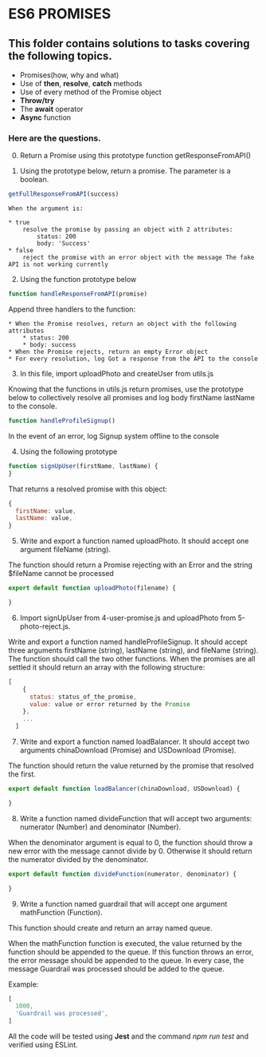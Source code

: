 # ES6 PROMISES

## This folder contains solutions to tasks covering the following topics.
- Promises(how, why and what)
- Use of __then__, __resolve__, __catch__ methods
- Use of every method of the Promise object
- __Throw/try__
- The __await__ operator
- __Async__ function

### Here are the questions.
0. Return a Promise using this prototype function getResponseFromAPI()

1. Using the prototype below, return a promise. The parameter is a boolean.

```javascript
getFullResponseFromAPI(success)
```
	When the argument is:

	* true
		resolve the promise by passing an object with 2 attributes:
			status: 200
			body: 'Success'
	* false
		reject the promise with an error object with the message The fake API is not working currently

2. Using the function prototype below

```javascript
function handleResponseFromAPI(promise)
```

Append three handlers to the function:

	* When the Promise resolves, return an object with the following attributes
		* status: 200
		* body: success
	* When the Promise rejects, return an empty Error object
	* For every resolution, log Got a response from the API to the console

3. In this file, import uploadPhoto and createUser from utils.js

Knowing that the functions in utils.js return promises, use the prototype below to collectively resolve all promises and log body firstName lastName to the console.

```javascript
function handleProfileSignup()
```

In the event of an error, log Signup system offline to the console

4. Using the following prototype
```javascript
function signUpUser(firstName, lastName) {
}
```

That returns a resolved promise with this object:

```javascript
{
  firstName: value,
  lastName: value,
}
```

5. Write and export a function named uploadPhoto. It should accept one argument fileName (string).

The function should return a Promise rejecting with an Error and the string $fileName cannot be processed

```javascript
export default function uploadPhoto(filename) {

}
```

6. Import signUpUser from 4-user-promise.js and uploadPhoto from 5-photo-reject.js.

Write and export a function named handleProfileSignup. It should accept three arguments firstName (string), lastName (string), and fileName (string). The function should call the two other functions. When the promises are all settled it should return an array with the following structure:

```javascript
[
    {
      status: status_of_the_promise,
      value: value or error returned by the Promise
    },
    ...
  ]
```

7. Write and export a function named loadBalancer. It should accept two arguments chinaDownload (Promise) and USDownload (Promise).

The function should return the value returned by the promise that resolved the first.

```javascript
export default function loadBalancer(chinaDownload, USDownload) {

}
```

8. Write a function named divideFunction that will accept two arguments: numerator (Number) and denominator (Number).

When the denominator argument is equal to 0, the function should throw a new error with the message cannot divide by 0. Otherwise it should return the numerator divided by the denominator.

```javascript
export default function divideFunction(numerator, denominator) {

}
```

9. Write a function named guardrail that will accept one argument mathFunction (Function).

This function should create and return an array named queue.

When the mathFunction function is executed, the value returned by the function should be appended to the queue. If this function throws an error, the error message should be appended to the queue. In every case, the message Guardrail was processed should be added to the queue.

Example:
```javascript
[
  1000,
  'Guardrail was processed',
]
```

All the code will be tested using __Jest__ and the command _npm run test_ and verified using ESLint.
